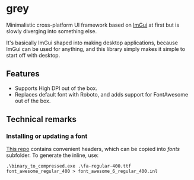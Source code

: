 # grey

Minimalistic cross-platform UI framework based on [ImGui](https://github.com/ocornut/imgui) at first but is slowly diverging into something else.

It's basically ImGui shaped into making desktop applications, because ImGui can be used for anything, and this library simply makes it simple to start off with desktop.

## Features

- Supports High DPI out of the box.
- Replaces default font with Roboto, and adds support for FontAwesome out of the box.

## Technical remarks

### Installing or updating a font

[This repo](https://github.com/juliettef/IconFontCppHeaders) contains convenient headers, which can be copied into *fonts* subfolder. To generate the inline, use:

```
.\binary_to_compressed.exe .\fa-regular-400.ttf font_awesome_regular_400 > font_awesome_6_regular_400.inl
```

